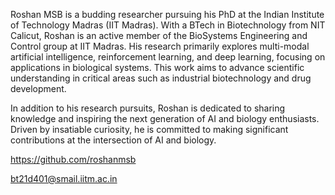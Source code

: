 Roshan MSB is a budding researcher pursuing his PhD at the Indian Institute of Technology Madras (IIT Madras). With a BTech in Biotechnology from NIT Calicut, Roshan is an active member of the BioSystems Engineering and Control group at IIT Madras. His research primarily explores multi-modal artificial intelligence, reinforcement learning, and deep learning, focusing on applications in biological systems. This work aims to advance scientific understanding in critical areas such as industrial biotechnology and drug development.

In addition to his research pursuits, Roshan is dedicated to sharing knowledge and inspiring the next generation of AI and biology enthusiasts. Driven by insatiable curiosity, he is committed to making significant contributions at the intersection of AI and biology.

https://github.com/roshanmsb

bt21d401@smail.iitm.ac.in
